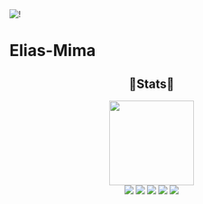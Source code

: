 <img src="https://media1.tenor.com/images/9ae00fe40fa78aac4bf8dea4e8896189/tenor.gif?itemid=6072747" alt="!">

# Elias-Mima
<div align=center> 
  <h2>💖Stats💖</h2>
  <img height=150px src="https://streak-stats.demolab.com?user=daynlight&theme=algolia"></br>
  <img src="https://github-profile-summary-cards.vercel.app/api/cards/profile-details?username=EliasMimadaynlight&theme=algolia">
  <img src="https://github-profile-summary-cards.vercel.app/api/cards/repos-per-language?username=EliasMimadaynlight&theme=algolia">
  <img src="https://github-profile-summary-cards.vercel.app/api/cards/most-commit-language?username=EliasMimadaynlight&theme=algolia">
  <img src="https://github-profile-summary-cards.vercel.app/api/cards/stats?username=EliasMimadaynlight&theme=algolia">
  <img src="https://github-profile-summary-cards.vercel.app/api/cards/productive-time?username=EliasMimadaynlight&theme=algolia">
</div>




<!--

